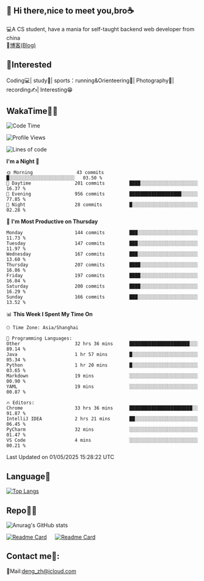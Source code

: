 👋 Hi there,nice to meet you,bro☕
---
💻A CS student, have a mania for self-taught backend web developer from china   
📌[博客(Blog)](https://github.com/HealUP/MyBlog)

 <!-- waka-box start -->
 <!-- waka-box end -->
 
🧲**Interested**
--
Coding💻| study📖| sports：running&Orienteering🏃‍| Photography📸| recording✍️| Interesting😁

WakaTime👨‍💻
---
<!--START_SECTION:waka-->
![Code Time](http://img.shields.io/badge/Code%20Time-2%2C926%20hrs%2035%20mins-blue)

![Profile Views](http://img.shields.io/badge/Profile%20Views-0-blue)

![Lines of code](https://img.shields.io/badge/From%20Hello%20World%20I%27ve%20Written-205.1%20thousand%20lines%20of%20code-blue)

**I'm a Night 🦉** 

```text
🌞 Morning                43 commits          █░░░░░░░░░░░░░░░░░░░░░░░░   03.50 % 
🌆 Daytime                201 commits         ████░░░░░░░░░░░░░░░░░░░░░   16.37 % 
🌃 Evening                956 commits         ███████████████████░░░░░░   77.85 % 
🌙 Night                  28 commits          █░░░░░░░░░░░░░░░░░░░░░░░░   02.28 % 
```
📅 **I'm Most Productive on Thursday** 

```text
Monday                   144 commits         ███░░░░░░░░░░░░░░░░░░░░░░   11.73 % 
Tuesday                  147 commits         ███░░░░░░░░░░░░░░░░░░░░░░   11.97 % 
Wednesday                167 commits         ███░░░░░░░░░░░░░░░░░░░░░░   13.60 % 
Thursday                 207 commits         ████░░░░░░░░░░░░░░░░░░░░░   16.86 % 
Friday                   197 commits         ████░░░░░░░░░░░░░░░░░░░░░   16.04 % 
Saturday                 200 commits         ████░░░░░░░░░░░░░░░░░░░░░   16.29 % 
Sunday                   166 commits         ███░░░░░░░░░░░░░░░░░░░░░░   13.52 % 
```


📊 **This Week I Spent My Time On** 

```text
🕑︎ Time Zone: Asia/Shanghai

💬 Programming Languages: 
Other                    32 hrs 36 mins      ██████████████████████░░░   89.14 % 
Java                     1 hr 57 mins        █░░░░░░░░░░░░░░░░░░░░░░░░   05.34 % 
Python                   1 hr 20 mins        █░░░░░░░░░░░░░░░░░░░░░░░░   03.65 % 
Markdown                 19 mins             ░░░░░░░░░░░░░░░░░░░░░░░░░   00.90 % 
YAML                     19 mins             ░░░░░░░░░░░░░░░░░░░░░░░░░   00.87 % 

🔥 Editors: 
Chrome                   33 hrs 36 mins      ███████████████████████░░   91.87 % 
IntelliJ IDEA            2 hrs 21 mins       ██░░░░░░░░░░░░░░░░░░░░░░░   06.45 % 
PyCharm                  32 mins             ░░░░░░░░░░░░░░░░░░░░░░░░░   01.47 % 
VS Code                  4 mins              ░░░░░░░░░░░░░░░░░░░░░░░░░   00.21 % 
```


 Last Updated on 01/05/2025 15:28:22 UTC
<!--END_SECTION:waka-->

Language🚀
---
[![Top Langs](https://github-readme-stats.vercel.app/api/top-langs/?username=HealUP&layout=compact&hide_border=true)](https://github.com/HealUP)

Repo🧑‍💻
---
![Anurag's GitHub stats](https://github-readme-stats.vercel.app/api?username=HealUP&count_private=true&show_icons=true&theme=gruvbox&hide_border=true) 

[![Readme Card](https://github-readme-stats.vercel.app/api/pin/?username=HealUP&repo=InternetEy&theme=transparent)](https://github.com/HealUP/InternetEy) &emsp;
[![Readme Card](https://github-readme-stats.vercel.app/api/pin/?username=HealUP&repo=CampusExperience&theme=transparent)](https://github.com/HealUP/CampusExperience)


Contact me📱:
---
📮Mail:deng_zh@icloud.com  
